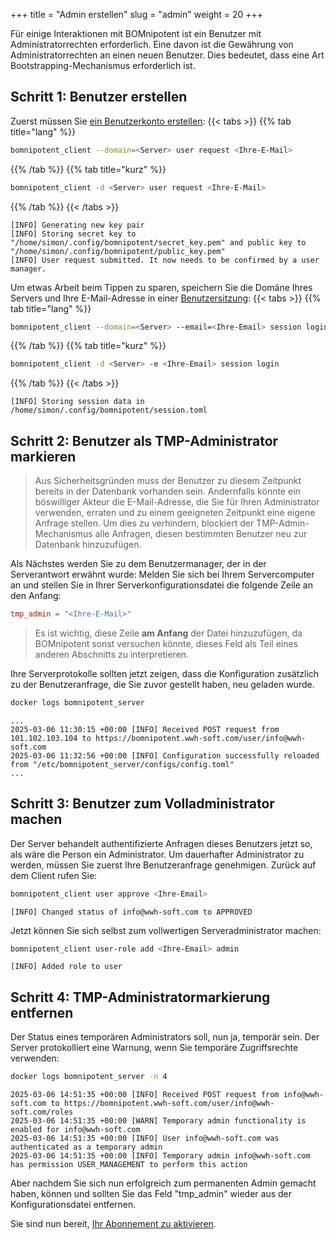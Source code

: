 +++
title = "Admin erstellen"
slug = "admin"
weight = 20
+++

Für einige Interaktionen mit BOMnipotent ist ein Benutzer mit Administratorrechten erforderlich. Eine davon ist die Gewährung von Administratorrechten an einen neuen Benutzer. Dies bedeutet, dass eine Art Bootstrapping-Mechanismus erforderlich ist.

## Schritt 1: Benutzer erstellen
Zuerst müssen Sie [ein Benutzerkonto erstellen](/de/client/basics/account-creation):
{{< tabs >}}
{{% tab title="lang" %}}
```bash
bomnipotent_client --domain=<Server> user request <Ihre-E-Mail>
```
{{% /tab %}}
{{% tab title="kurz" %}}
```bash
bomnipotent_client -d <Server> user request <Ihre-E-Mail>
```
{{% /tab %}}
{{< /tabs >}}

``` {wrap="false" title="output"}
[INFO] Generating new key pair
[INFO] Storing secret key to "/home/simon/.config/bomnipotent/secret_key.pem" and public key to "/home/simon/.config/bomnipotent/public_key.pem"
[INFO] User request submitted. It now needs to be confirmed by a user manager.
```

Um etwas Arbeit beim Tippen zu sparen, speichern Sie die Domäne Ihres Servers und Ihre E-Mail-Adresse in einer [Benutzersitzung](/client/basics/user-session/):
{{< tabs >}}
{{% tab title="lang" %}}
```bash
bomnipotent_client --domain=<Server> --email=<Ihre-Email> session login
```
{{% /tab %}}
{{% tab title="kurz" %}}
```bash
bomnipotent_client -d <Server> -e <Ihre-Email> session login
```
{{% /tab %}}
{{< /tabs >}}

``` {wrap="false" title="output"}
[INFO] Storing session data in /home/simon/.config/bomnipotent/session.toml
```

## Schritt 2: Benutzer als TMP-Administrator markieren

> Aus Sicherheitsgründen muss der Benutzer zu diesem Zeitpunkt bereits in der Datenbank vorhanden sein. Andernfalls könnte ein böswilliger Akteur die E-Mail-Adresse, die Sie für Ihren Administrator verwenden, erraten und zu einem geeigneten Zeitpunkt eine eigene Anfrage stellen. Um dies zu verhindern, blockiert der TMP-Admin-Mechanismus alle Anfragen, diesen bestimmten Benutzer neu zur Datenbank hinzuzufügen.

Als Nächstes werden Sie zu dem Benutzermanager, der in der Serverantwort erwähnt wurde: Melden Sie sich bei Ihrem Servercomputer an und stellen Sie in Ihrer Serverkonfigurationsdatei die folgende Zeile an den Anfang:
```toml
tmp_admin = "<Ihre-E-Mail>"
```

>  Es ist wichtig, diese Zeile **am Anfang** der Datei hinzuzufügen, da BOMnipotent sonst versuchen könnte, dieses Feld als Teil eines anderen Abschnitts zu interpretieren.

Ihre Serverprotokolle sollten jetzt zeigen, dass die Konfiguration zusätzlich zu der Benutzeranfrage, die Sie zuvor gestellt haben, neu geladen wurde.

```bash
docker logs bomnipotent_server
```
``` {wrap="false" title="output"}
...
2025-03-06 11:30:15 +00:00 [INFO] Received POST request from 101.102.103.104 to https://bomnipotent.wwh-soft.com/user/info@wwh-soft.com
2025-03-06 11:32:56 +00:00 [INFO] Configuration successfully reloaded from "/etc/bomnipotent_server/configs/config.toml"
...
```

## Schritt 3: Benutzer zum Volladministrator machen

Der Server behandelt authentifizierte Anfragen dieses Benutzers jetzt so, als wäre die Person ein Administrator. Um dauerhafter Administrator zu werden, müssen Sie zuerst Ihre Benutzeranfrage genehmigen. Zurück auf dem Client rufen Sie:

```bash
bomnipotent_client user approve <Ihre-Email>
```
``` {wrap="false" title="output"}
[INFO] Changed status of info@wwh-soft.com to APPROVED
```

Jetzt können Sie sich selbst zum vollwertigen Serveradministrator machen:
```bash
bomnipotent_client user-role add <Ihre-Email> admin
```
``` {wrap="false" title="output"}
[INFO] Added role to user
```

## Schritt 4: TMP-Administratormarkierung entfernen

Der Status eines temporären Administrators soll, nun ja, temporär sein. Der Server protokolliert eine Warnung, wenn Sie temporäre Zugriffsrechte verwenden:
```bash
docker logs bomnipotent_server -n 4
```
``` {wrap="false" title="output"}
2025-03-06 14:51:35 +00:00 [INFO] Received POST request from info@wwh-soft.com to https://bomnipotent.wwh-soft.com/user/info@wwh-soft.com/roles
2025-03-06 14:51:35 +00:00 [WARN] Temporary admin functionality is enabled for info@wwh-soft.com
2025-03-06 14:51:35 +00:00 [INFO] User info@wwh-soft.com was authenticated as a temporary admin
2025-03-06 14:51:35 +00:00 [INFO] Temporary admin info@wwh-soft.com has permission USER_MANAGEMENT to perform this action
```

Aber nachdem Sie sich nun erfolgreich zum permanenten Admin gemacht haben, können und sollten Sie das Feld "tmp_admin" wieder aus der Konfigurationsdatei entfernen.

Sie sind nun bereit, [Ihr Abonnement zu aktivieren](/de/server/setup/subscription/).
